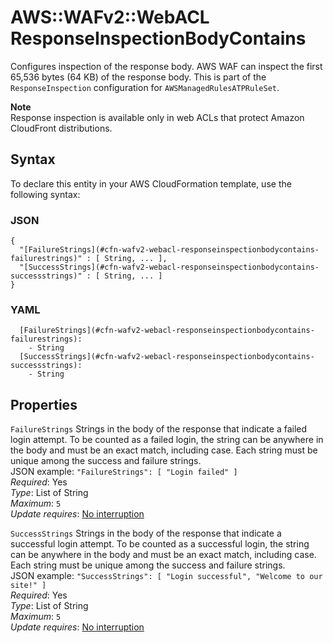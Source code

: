 # AWS::WAFv2::WebACL ResponseInspectionBodyContains<a name="aws-properties-wafv2-webacl-responseinspectionbodycontains"></a>

Configures inspection of the response body\. AWS WAF can inspect the first 65,536 bytes \(64 KB\) of the response body\. This is part of the `ResponseInspection` configuration for `AWSManagedRulesATPRuleSet`\.

**Note**  
Response inspection is available only in web ACLs that protect Amazon CloudFront distributions\.

## Syntax<a name="aws-properties-wafv2-webacl-responseinspectionbodycontains-syntax"></a>

To declare this entity in your AWS CloudFormation template, use the following syntax:

### JSON<a name="aws-properties-wafv2-webacl-responseinspectionbodycontains-syntax.json"></a>

```
{
  "[FailureStrings](#cfn-wafv2-webacl-responseinspectionbodycontains-failurestrings)" : [ String, ... ],
  "[SuccessStrings](#cfn-wafv2-webacl-responseinspectionbodycontains-successstrings)" : [ String, ... ]
}
```

### YAML<a name="aws-properties-wafv2-webacl-responseinspectionbodycontains-syntax.yaml"></a>

```
  [FailureStrings](#cfn-wafv2-webacl-responseinspectionbodycontains-failurestrings):
    - String
  [SuccessStrings](#cfn-wafv2-webacl-responseinspectionbodycontains-successstrings):
    - String
```

## Properties<a name="aws-properties-wafv2-webacl-responseinspectionbodycontains-properties"></a>

`FailureStrings` <a name="cfn-wafv2-webacl-responseinspectionbodycontains-failurestrings"></a>
Strings in the body of the response that indicate a failed login attempt\. To be counted as a failed login, the string can be anywhere in the body and must be an exact match, including case\. Each string must be unique among the success and failure strings\.  
JSON example: `"FailureStrings": [ "Login failed" ]`  
_Required_: Yes  
_Type_: List of String  
_Maximum_: `5`  
_Update requires_: [No interruption](https://docs.aws.amazon.com/AWSCloudFormation/latest/UserGuide/using-cfn-updating-stacks-update-behaviors.html#update-no-interrupt)

`SuccessStrings` <a name="cfn-wafv2-webacl-responseinspectionbodycontains-successstrings"></a>
Strings in the body of the response that indicate a successful login attempt\. To be counted as a successful login, the string can be anywhere in the body and must be an exact match, including case\. Each string must be unique among the success and failure strings\.  
JSON example: `"SuccessStrings": [ "Login successful", "Welcome to our site!" ]`  
_Required_: Yes  
_Type_: List of String  
_Maximum_: `5`  
_Update requires_: [No interruption](https://docs.aws.amazon.com/AWSCloudFormation/latest/UserGuide/using-cfn-updating-stacks-update-behaviors.html#update-no-interrupt)
